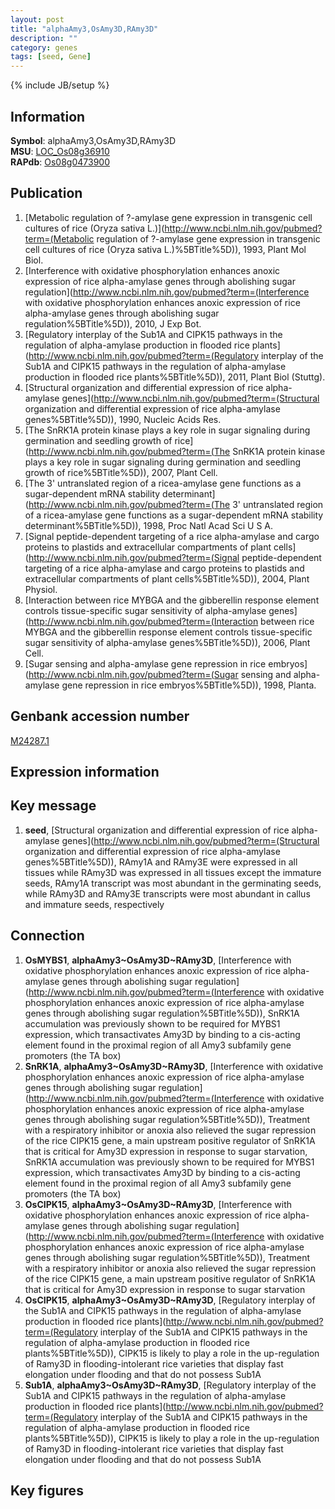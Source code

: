 ```yaml
---
layout: post
title: "alphaAmy3,OsAmy3D,RAmy3D"
description: ""
category: genes
tags: [seed, Gene]
---
```

{% include JB/setup %}

## Information
__Symbol__: alphaAmy3,OsAmy3D,RAmy3D  
__MSU__: [LOC_Os08g36910](http://rice.plantbiology.msu.edu/cgi-bin/ORF_infopage.cgi?orf=LOC_Os08g36910)  
__RAPdb__: [Os08g0473900](http://rapdb.dna.affrc.go.jp/viewer/gbrowse_details/irgsp1?name=Os08g0473900)  

## Publication
1. [Metabolic regulation of ?-amylase gene expression in transgenic cell cultures of rice (Oryza sativa L.)](http://www.ncbi.nlm.nih.gov/pubmed?term=(Metabolic regulation of ?-amylase gene expression in transgenic cell cultures of rice (Oryza sativa L.)%5BTitle%5D)), 1993, Plant Mol Biol.
2. [Interference with oxidative phosphorylation enhances anoxic expression of rice alpha-amylase genes through abolishing sugar regulation](http://www.ncbi.nlm.nih.gov/pubmed?term=(Interference with oxidative phosphorylation enhances anoxic expression of rice alpha-amylase genes through abolishing sugar regulation%5BTitle%5D)), 2010, J Exp Bot.
3. [Regulatory interplay of the Sub1A and CIPK15 pathways in the regulation of alpha-amylase production in flooded rice plants](http://www.ncbi.nlm.nih.gov/pubmed?term=(Regulatory interplay of the Sub1A and CIPK15 pathways in the regulation of alpha-amylase production in flooded rice plants%5BTitle%5D)), 2011, Plant Biol (Stuttg).
4. [Structural organization and differential expression of rice alpha-amylase genes](http://www.ncbi.nlm.nih.gov/pubmed?term=(Structural organization and differential expression of rice alpha-amylase genes%5BTitle%5D)), 1990, Nucleic Acids Res.
5. [The SnRK1A protein kinase plays a key role in sugar signaling during germination and seedling growth of rice](http://www.ncbi.nlm.nih.gov/pubmed?term=(The SnRK1A protein kinase plays a key role in sugar signaling during germination and seedling growth of rice%5BTitle%5D)), 2007, Plant Cell.
6. [The 3' untranslated region of a ricea-amylase gene functions as a sugar-dependent mRNA stability determinant](http://www.ncbi.nlm.nih.gov/pubmed?term=(The 3' untranslated region of a ricea-amylase gene functions as a sugar-dependent mRNA stability determinant%5BTitle%5D)), 1998, Proc Natl Acad Sci U S A.
7. [Signal peptide-dependent targeting of a rice alpha-amylase and cargo proteins to plastids and extracellular compartments of plant cells](http://www.ncbi.nlm.nih.gov/pubmed?term=(Signal peptide-dependent targeting of a rice alpha-amylase and cargo proteins to plastids and extracellular compartments of plant cells%5BTitle%5D)), 2004, Plant Physiol.
8. [Interaction between rice MYBGA and the gibberellin response element controls tissue-specific sugar sensitivity of alpha-amylase genes](http://www.ncbi.nlm.nih.gov/pubmed?term=(Interaction between rice MYBGA and the gibberellin response element controls tissue-specific sugar sensitivity of alpha-amylase genes%5BTitle%5D)), 2006, Plant Cell.
9. [Sugar sensing and alpha-amylase gene repression in rice embryos](http://www.ncbi.nlm.nih.gov/pubmed?term=(Sugar sensing and alpha-amylase gene repression in rice embryos%5BTitle%5D)), 1998, Planta.

## Genbank accession number
[M24287.1](http://www.ncbi.nlm.nih.gov/nuccore/M24287.1)

## Expression information

## Key message
1. __seed__, [Structural organization and differential expression of rice alpha-amylase genes](http://www.ncbi.nlm.nih.gov/pubmed?term=(Structural organization and differential expression of rice alpha-amylase genes%5BTitle%5D)),  RAmy1A and RAmy3E were expressed in all tissues while RAmy3D was expressed in all tissues except the immature seeds, RAmy1A transcript was most abundant in the germinating seeds, while RAmy3D and RAmy3E transcripts were most abundant in callus and immature seeds, respectively

## Connection
1. __OsMYBS1__, __alphaAmy3~OsAmy3D~RAmy3D__, [Interference with oxidative phosphorylation enhances anoxic expression of rice alpha-amylase genes through abolishing sugar regulation](http://www.ncbi.nlm.nih.gov/pubmed?term=(Interference with oxidative phosphorylation enhances anoxic expression of rice alpha-amylase genes through abolishing sugar regulation%5BTitle%5D)),  SnRK1A accumulation was previously shown to be required for MYBS1 expression, which transactivates Amy3D by binding to a cis-acting element found in the proximal region of all Amy3 subfamily gene promoters (the TA box)
2. __SnRK1A__, __alphaAmy3~OsAmy3D~RAmy3D__, [Interference with oxidative phosphorylation enhances anoxic expression of rice alpha-amylase genes through abolishing sugar regulation](http://www.ncbi.nlm.nih.gov/pubmed?term=(Interference with oxidative phosphorylation enhances anoxic expression of rice alpha-amylase genes through abolishing sugar regulation%5BTitle%5D)),  Treatment with a respiratory inhibitor or anoxia also relieved the sugar repression of the rice CIPK15 gene, a main upstream positive regulator of SnRK1A that is critical for Amy3D expression in response to sugar starvation, SnRK1A accumulation was previously shown to be required for MYBS1 expression, which transactivates Amy3D by binding to a cis-acting element found in the proximal region of all Amy3 subfamily gene promoters (the TA box)
3. __OsCIPK15__, __alphaAmy3~OsAmy3D~RAmy3D__, [Interference with oxidative phosphorylation enhances anoxic expression of rice alpha-amylase genes through abolishing sugar regulation](http://www.ncbi.nlm.nih.gov/pubmed?term=(Interference with oxidative phosphorylation enhances anoxic expression of rice alpha-amylase genes through abolishing sugar regulation%5BTitle%5D)),  Treatment with a respiratory inhibitor or anoxia also relieved the sugar repression of the rice CIPK15 gene, a main upstream positive regulator of SnRK1A that is critical for Amy3D expression in response to sugar starvation
4. __OsCIPK15__, __alphaAmy3~OsAmy3D~RAmy3D__, [Regulatory interplay of the Sub1A and CIPK15 pathways in the regulation of alpha-amylase production in flooded rice plants](http://www.ncbi.nlm.nih.gov/pubmed?term=(Regulatory interplay of the Sub1A and CIPK15 pathways in the regulation of alpha-amylase production in flooded rice plants%5BTitle%5D)),  CIPK15 is likely to play a role in the up-regulation of Ramy3D in flooding-intolerant rice varieties that display fast elongation under flooding and that do not possess Sub1A
5. __Sub1A__, __alphaAmy3~OsAmy3D~RAmy3D__, [Regulatory interplay of the Sub1A and CIPK15 pathways in the regulation of alpha-amylase production in flooded rice plants](http://www.ncbi.nlm.nih.gov/pubmed?term=(Regulatory interplay of the Sub1A and CIPK15 pathways in the regulation of alpha-amylase production in flooded rice plants%5BTitle%5D)),  CIPK15 is likely to play a role in the up-regulation of Ramy3D in flooding-intolerant rice varieties that display fast elongation under flooding and that do not possess Sub1A

## Key figures


